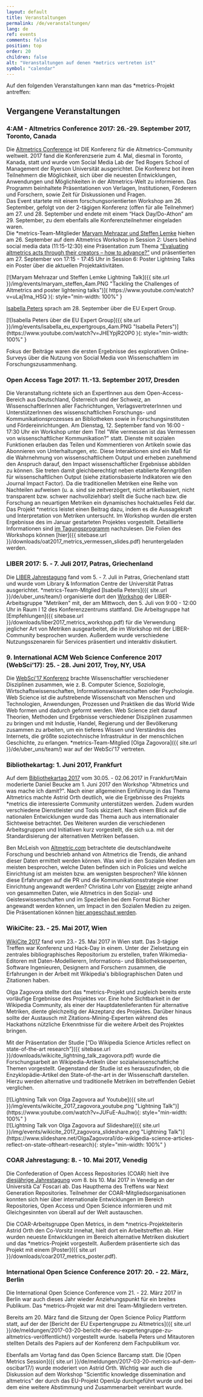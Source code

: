 ```yaml
---
layout: default
title: Veranstaltungen
permalink: /de/veranstaltungen/
lang: de
ref: events
comments: false
position: top
order: 20
children: false
alt: "Veranstaltungen auf denen *metrics vertreten ist"
symbol: "calendar"
---
```

<!-- Start editing content here-->
Auf den folgenden Veranstaltungen kann man das \*metrics-Projekt antreffen:




## Vergangene Veranstaltungen  
  
### 4:AM - Altmetrics Conference 2017: 26.-29. September 2017, Toronto, Canada  
Die [Altmetrics Conference](http://altmetricsconference.com/) ist DIE Konferenz für die Altmetrics-Community weltweit. 2017 fand die Konferenzserie zum 4. Mal, diesmal in Toronto, Kanada, statt und wurde vom Social Media Lab der Ted Rogers School of Management der Ryerson Universität ausgerichtet. Die Konferenz bot ihren Teilnehmern die Möglichkeit, sich über die neuesten Entwicklungen, Anwendungen und Möglichkeiten in der Altmetrics-Welt zu informieren. Das Programm beinhaltete Präsentationen von Verlagen, Institutionen, Förderern und Forschern, sowie Zeit für Diskussionen und Fragen.  
Das Event startete mit einem forschungsorientierten Workshop am 26. September, gefolgt von der 2-tägigen Konferenz (offen für alle Teilnehmer) am 27. und 28. September und endete mit einem “Hack Day/Do-Athon” am 29. September, zu dem ebenfalls alle Konferenzteilnehmer eingeladen waren.  
Die \*metrics-Team-Mitglieder [Maryam Mehrazar und Steffen Lemke](https://metrics-project.net/de/uber_uns/team/) hielten am 26. September auf dem Altmetrics Workshop in Session 2: Users behind social media data (11:15-12:30) eine Präsentation zum Thema [“Evaluating altmetrics acts through their creators – how to advance?”](http://altmetrics.org/wp-content/uploads/2017/09/altmetrics17_paper_6.pdf) und präsentierten am 27. September von 17:15 - 17:45 Uhr in Session 6: Poster Lightning Talks ein Poster über die aktuellen Projektaktivitäten.  
<div class="row">
<div class="columns medium-6" markdown="1">
[![Maryam Mehrazar und Steffen Lemke Lightning Talk]({{ site.url }}/img/events/maryam_steffen_4am.PNG "Tackling the Challenges of Altmetrics and poster lightening talks")](
https://www.youtube.com/watch?v=uLaj1ma_HSQ ){: style="min-width: 100%" }
</div>
</div>

[Isabella Peters](https://metrics-project.net/de/uber_uns/team/) sprach am 28. September über die EU Expert Group. 
<div class="row">
<div class="columns medium-6" markdown="1">
[![Isabella Peters über die EU Expert Group]({{ site.url }}/img/events/isabella_eu_expertgroups_4am.PNG "Isabella Peters")](https://www.youtube.com/watch?v=JHEYpjR2OP0 ){: style="min-width: 100%" }
</div>
</div>


Fokus der Beiträge waren die ersten Ergebnisse des explorativen Online-Surveys über die Nutzung von Social Media von Wissenschaftlern im Forschungszusammenhang.  
  
### Open Access Tage 2017: 11.-13. September 2017, Dresden

Die Veranstaltung richtete sich an ExpertInnen aus dem Open-Access-Bereich aus Deutschland, Österreich und der Schweiz, an WissenschaftlerInnen aller Fachrichtungen, VerlagsvertreterInnen und UnterstützerInnen des wissenschaftlichen Forschungs- und Kommunikationsprozesses an Bibliotheken sowie in Forschungsinstituten und Fördereinrichtungen.
Am Dienstag, 12. September fand von 16:00 - 17:30 Uhr ein Workshop unter dem Titel "Wie vermessen ist das Vermessen von wissenschaftlicher Kommunikation?" statt. Dienste mit sozialen Funktionen erlauben das Teilen und Kommentieren von Artikeln sowie das Abonnieren von Unterhaltungen, etc. Diese Interaktionen sind ein Maß für die Wahrnehmung von wissenschaftlichem Output und erheben zunehmend den Anspruch darauf, den Impact wissenschaftlicher Ergebnisse abbilden zu können. Sie treten damit gleichberechtigt neben etablierte Kenngrößen für wissenschaftlichen Output (siehe zitationsbasierte Indikatoren wie den Journal Impact Factor). Da die traditionellen Metriken eine Reihe von Nachteilen aufweisen (u. a. sind sie zeitverzögert, nicht artikelbasiert, nicht transparent bzw. schwer nachvollziehbar) stellt die Suche nach bzw. die Forschung an neuartigen Metriken ein dynamisches hochaktuelles Feld dar. Das Projekt \*metrics leistet einen Beitrag dazu, indem es die Aussagekraft und Interpretation von Metriken untersucht. Im Workshop wurden die ersten Ergebnisse des im Januar gestarteten Projektes vorgestellt.
Detaillierte Informationen sind [im Tagungsprogramm](https://open-access.net/community/open-access-tage/open-access-tage-2017-dresden/programm/) nachzulesen. Die Folien des Workshops können [hier]({{ sitebase.url }}/downloads/oat2017_metrics_vermessen_slides.pdf) heruntergeladen werden.

### LIBER 2017: 5. - 7. Juli 2017, Patras, Griechenland

Die [LIBER Jahrestagung](http://liber2017.lis.upatras.gr/) fand vom 5. - 7. Juli in Patras, Griechenland statt und wurde vom Library & Information Centre der Universität Patras ausgerichtet. \*metrics-Team-Mitglied [Isabella Peters]({{ site.url }}/de/uber_uns/team/) organisierte dort den [Workshop](http://liber2017.lis.upatras.gr/workshops/) der LIBER-Arbeitsgruppe "Metriken" mit, der am Mittwoch, den 5. Juli von 9:00 - 12:00 Uhr in Raum I 12 des Konferenzzentrums stattfand.
Die Arbeitsgruppe hat [Empfehlungen]({{ sitebase.url }}/downloads/liber2017_metrics_workshop.pdf) für die Verwendung jeglicher Art von Metriken ausgearbeitet, die im Workshop mit der LIBER-Community besprochen wurden. Außerdem wurde verschiedene Nutzungsszenarein für Services präsentiert und interaktiv diskutiert.

### 9. International ACM Web Science Conference 2017 (WebSci’17): 25. - 28. Juni 2017, Troy, NY, USA

Die [WebSci'17 Konferenz](http://websci17.org/) brachte Wissenschaftler verschiedener Disziplinen zusammen, wie z. B. Computer Science, Soziologie, Wirtschaftswissenschaften, Informationswissenschaften oder Psychologie. Web Science ist die aufstrebende Wissenschaft von Menschen und Technologien, Anwendungen, Prozessen und Praktiken die das World Wide Web formen und dadurch geformt werden. Web Science zielt darauf Theorien, Methoden und Ergebnisse verschiedener Disziplinen zusammen zu bringen und mit Industie, Handel, Regierung und der Bevölkerung zusammen zu arbeiten, um ein tieferes Wissen und Verständnis des Internets, die größte soziotechnische Infrastruktur in der menschlichen Geschichte, zu erlangen.
\*metrics-Team-Mitglied [Olga Zagovora]({{ site.url }}/de/uber_uns/team/) war auf der WebSci'17 vertreten.

### Bibliothekartag: 1. Juni 2017, Frankfurt

Auf dem [Bibliothekartag 2017](http://bibliothekartag2017.de/) vom 30.05. - 02.06.2017 in Frankfurt/Main moderierte Daniel Beucke am 1. Juni 2017 den Workshop "Altmetrics und was mache ich damit?". Nach einer allgemeinen Einführung in das Thema Altmetrics machte Astrid Orth deutlich, wie die Ergebnisse des Projekts \*metrics die interessierte Community unterstützen werden. Zudem wurden verschiedene Dienstleister und Tools skizziert. Nach einem Blick auf die nationalen Entwicklungen wurde das Thema auch aus internationaler Sichtweise betrachtet. Des Weiteren wurden die verschiedenen Arbeitsgruppen und Initiativen kurz vorgestellt, die sich u.a. mit der Standardisierung der alternativen Metriken befassen.  

Ben McLeish von [Altmetric.com](https://www.altmetric.com/) betrachtete die deutschlandweite Forschung und beschrieb anhand von Altmetrics die Trends, die anhand dieser Daten ermittelt werden können. Was wird in den Sozialen Medien am meisten besprochen, welche Daten befinden sich in Policies und welche Einrichtung ist am meisten bzw. am wenigsten besprochen? Wie können diese Erfahrungen auf die PR und die Kommunikationsstrategie einer Einrichtung angewandt werden? Christina Lohr von [Elsevier](https://www.elsevier.com/) zeigte anhand von gesammelten Daten, wie Altmetrics in den Sozial- und Geisteswissenschaften und im Speziellen bei dem Format Bücher angewandt werden können, um Impact in den Sozialen Medien zu zeigen.  
Die Präsentationen können [hier angeschaut werden](https://opus4.kobv.de/opus4-bib-info/solrsearch/index/search/searchtype/collection/id/16603).

### WikiCite: 23. - 25. Mai 2017, Wien

[WikiCite 2017](https://meta.wikimedia.org/wiki/WikiCite_2017) fand vom 23.- 25. Mai 2017 in Wien statt. Das 3-tägige Treffen war Konferenz und Hack-Day in einem. Unter der Zielsetzung ein zentrales bibliographisches Repositorium zu erstellen, trafen Wikimedia-Editoren mit Daten-Modellierern, Informations- und Bibliotheksexperten, Software Ingenieuren, Designern and Forschern zusammen, die Erfahrungen in der Arbeit mit Wikipedia's bibliographischen Daten und Zitationen haben.  

Olga Zagovora stellte dort das \*metrics-Projekt und zugleich bereits erste vorläufige Ergebnisse des Projektes vor. Eine hohe Sichtbarkeit in der Wikipedia Community, als einer der Hauptdatenlieferanten für alternative Metriken, diente gleichzeitig der Akzeptanz des Projektes. Darüber hinaus sollte der Austausch mit Zitations-Mining-Experten während des Hackathons nützliche Erkenntnisse für die weitere Arbeit des Projektes bringen.  

Mit der Präsentation der Studie [“Do Wikipedia Science Articles reflect on state-of-the-art research”]({{ sitebase.url }}/downloads/wikicite_lightning_talk_zagovora.pdf) wurde die Forschungsarbeit an Wikipedia-Artikeln über sozialwissenschaftliche Themen vorgestellt. Gegenstand der Studie ist es herauszufinden, ob die Enzyklopädie-Artikel den State-of-the-art in der Wissenschaft darstellen. Hierzu werden alternative und traditionelle Metriken im betreffenden Gebiet verglichen.  

<div class="row">
<div class="columns medium-6" markdown="1">
[![Lightning Talk von Olga Zagovora auf Youtube]({{ site.url }}/img/events/wikicite_2017_zagovora_youtube.png "Lightning Talk")](https://www.youtube.com/watch?v=JUFuE-AuJhw){: style="min-width: 100%" }

</div>
<div class="columns medium-6" markdown="1">
[![Lightning Talk von Olga Zagovora auf Slideshare]({{ site.url }}/img/events/wikicite_2017_zagovora_slideshare.png "Lightning Talk")](https://www.slideshare.net/OlgaZagovora1/do-wikipedia-science-articles-reflect-on-state-oftheart-research){: style="min-width: 100%" }
</div>   
</div>

### COAR Jahrestagung: 8. - 10. Mai 2017, Venedig

Die Confederation of Open Access Repositories (COAR) hielt ihre [diesjährige Jahrestagung](https://www.coar-repositories.org/community/coar-annual-meeting-2017/) vom 8. bis 10. Mai 2017 in Venedig an der Università Ca’ Foscari ab. Das Haupthema des Treffens war Next Generation Repositories. Teilnehmer der COAR-Mitgliedsorganisationen konnten sich hier über internationale Entwicklungen im Bereich Repositories, Open Access und Open Science informieren und mit Gleichgesinnten von überall auf der Welt austauschen.  

Die COAR-Arbeitsgruppe Open Metrics, in dem \*metrics-Projekteiterin Astrid Orth den Co-Vorsitz innehat, hielt dort ein Arbeitstreffen ab. Hier wurden neueste Entwicklungen im Bereich alternative Metriken diskutiert und das \*metrics-Projekt vorgestellt. Außerdem präsentierte sich das Projekt mit einem [Poster]({{ site.url }}/downloads/coar2017_metrics_poster.pdf).  

### International Open Science Conference 2017: 20. - 22. März, Berlin

Die International Open Science Conference vom 21. - 22. März 2017 in Berlin war auch dieses Jahr wieder Anziehungspunkt für ein breites Publikum. Das \*metrics-Projekt war mit drei Team-Mitgliedern vertreten.  

Bereits am 20. März fand die Sitzung der Open Science Policy Plattform statt, auf der der [Bericht der EU Expertengruppe zu Altmetrics]({{ site.url }}/de/meldungen/2017-03-20-bericht-der-eu-expertengruppe-zu-altmetrics-veröffentlicht/) vorgestellt wurde. Isabella Peters und Mitautoren stellten Details des Papiers auf der Konferenz dem Fachpublikum vor.  

Ebenfalls am Vortag fand das Open Science Barcamp statt. Die [Open Metrics Session]({{ site.url }}/de/meldungen/2017-03-20-metrics-auf-dem-oscibar17/) wurde moderiert von Astrid Orth. Wichtig war auch die Diskussion auf dem Workshop "Scientific knowledge dissemination and altmetrics" der durch das EU-Projekt OpenUp durchgeführt wurde und bei dem eine weitere Abstimmung und Zusammenarbeit vereinbart wurde.
